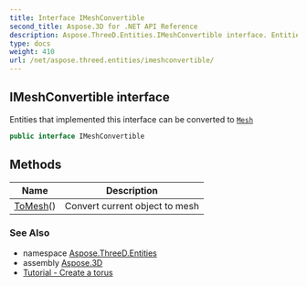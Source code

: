 ```yaml
---
title: Interface IMeshConvertible
second_title: Aspose.3D for .NET API Reference
description: Aspose.ThreeD.Entities.IMeshConvertible interface. Entities that implemented this interface can be converted to Mesh
type: docs
weight: 410
url: /net/aspose.threed.entities/imeshconvertible/
---
```

## IMeshConvertible interface

Entities that implemented this interface can be converted to [`Mesh`](../mesh/)

```csharp
public interface IMeshConvertible
```

## Methods

| Name | Description |
| --- | --- |
| [ToMesh](../../aspose.threed.entities/imeshconvertible/tomesh/)() | Convert current object to mesh |

### See Also

* namespace [Aspose.ThreeD.Entities](../../aspose.threed.entities/)
* assembly [Aspose.3D](../../)
* [Tutorial - Create a torus](https://products.aspose.com/3d/tutorial/convert-torus-primitive-mesh/)



